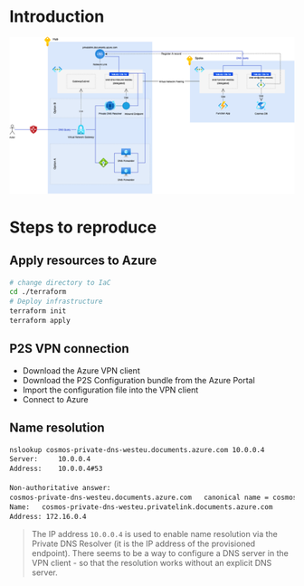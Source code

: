 
# Introduction 

![Overview](./private-dns-hub-spoke.png)

# Steps to reproduce

## Apply resources to Azure

```bash
# change directory to IaC
cd ./terraform
# Deploy infrastructure
terraform init
terraform apply
```

## P2S VPN connection

- Download the Azure VPN client
- Download the P2S Configuration bundle from the Azure Portal
- Import the configuration file into the VPN client
- Connect to Azure

## Name resolution

```bash
nslookup cosmos-private-dns-westeu.documents.azure.com 10.0.0.4                                                        08:35:44
Server:		10.0.0.4
Address:	10.0.0.4#53

Non-authoritative answer:
cosmos-private-dns-westeu.documents.azure.com	canonical name = cosmos-private-dns-westeu.privatelink.documents.azure.com.
Name:	cosmos-private-dns-westeu.privatelink.documents.azure.com
Address: 172.16.0.4
```

> The IP address `10.0.0.4` is used to enable name resolution via the Private DNS Resolver (it is the IP address 
> of the provisioned endpoint). There seems to be a way to configure a DNS server in the VPN client - so that the 
> resolution works without an explicit DNS server.